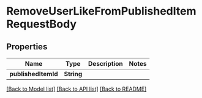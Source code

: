# RemoveUserLikeFromPublishedItemRequestBody

## Properties
Name | Type | Description | Notes
------------ | ------------- | ------------- | -------------
**publishedItemId** | **String** |  | 

[[Back to Model list]](../README.md#documentation-for-models) [[Back to API list]](../README.md#documentation-for-api-endpoints) [[Back to README]](../README.md)


